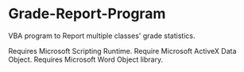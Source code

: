 # Grade-Report-Program
VBA program to Report multiple classes' grade statistics.

Requires Microsoft Scripting Runtime.
Require Microsoft ActiveX Data Object.
Requires Microsoft Word Object library.
